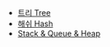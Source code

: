 - [트리 Tree](https://github.com/daengnyangffojjag/CS-Interview/blob/main/Data_Structure/tree.md)
- [해쉬 Hash](https://github.com/daengnyangffojjag/CS-Interview/blob/main/Data_Structure/hash.md)
- [Stack & Queue & Heap](https://github.com/daengnyangffojjag/CS-Interview/blob/main/Data_Structure/stack_queue_heap.md)
